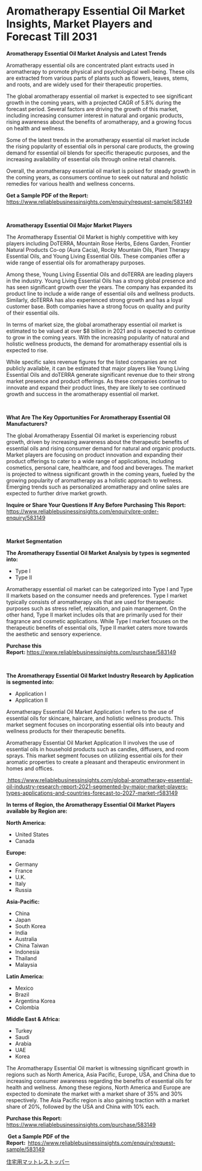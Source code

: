 <p><h1>Aromatherapy Essential Oil Market Insights, Market Players and Forecast Till 2031</h1></p><p><strong>Aromatherapy Essential Oil Market Analysis and Latest Trends</strong></p>
<p><p>Aromatherapy essential oils are concentrated plant extracts used in aromatherapy to promote physical and psychological well-being. These oils are extracted from various parts of plants such as flowers, leaves, stems, and roots, and are widely used for their therapeutic properties.</p><p>The global aromatherapy essential oil market is expected to see significant growth in the coming years, with a projected CAGR of 5.8% during the forecast period. Several factors are driving the growth of this market, including increasing consumer interest in natural and organic products, rising awareness about the benefits of aromatherapy, and a growing focus on health and wellness.</p><p>Some of the latest trends in the aromatherapy essential oil market include the rising popularity of essential oils in personal care products, the growing demand for essential oil blends for specific therapeutic purposes, and the increasing availability of essential oils through online retail channels.</p><p>Overall, the aromatherapy essential oil market is poised for steady growth in the coming years, as consumers continue to seek out natural and holistic remedies for various health and wellness concerns.</p></p>
<p><strong>Get a Sample PDF of the Report:&nbsp;</strong> <a href="https://www.reliablebusinessinsights.com/enquiry/request-sample/583149">https://www.reliablebusinessinsights.com/enquiry/request-sample/583149</a></p>
<p>&nbsp;</p>
<p><strong>Aromatherapy Essential Oil Major Market Players</strong></p>
<p><p>The Aromatherapy Essential Oil Market is highly competitive with key players including DoTERRA, Mountain Rose Herbs, Edens Garden, Frontier Natural Products Co-op (Aura Cacia), Rocky Mountain Oils, Plant Therapy Essential Oils, and Young Living Essential Oils. These companies offer a wide range of essential oils for aromatherapy purposes.</p><p>Among these, Young Living Essential Oils and doTERRA are leading players in the industry. Young Living Essential Oils has a strong global presence and has seen significant growth over the years. The company has expanded its product line to include a wide range of essential oils and wellness products. Similarly, doTERRA has also experienced strong growth and has a loyal customer base. Both companies have a strong focus on quality and purity of their essential oils.</p><p>In terms of market size, the global aromatherapy essential oil market is estimated to be valued at over $8 billion in 2021 and is expected to continue to grow in the coming years. With the increasing popularity of natural and holistic wellness products, the demand for aromatherapy essential oils is expected to rise.</p><p>While specific sales revenue figures for the listed companies are not publicly available, it can be estimated that major players like Young Living Essential Oils and doTERRA generate significant revenue due to their strong market presence and product offerings. As these companies continue to innovate and expand their product lines, they are likely to see continued growth and success in the aromatherapy essential oil market.</p></p>
<p>&nbsp;</p>
<p><strong>What Are The Key Opportunities For Aromatherapy Essential Oil Manufacturers?</strong></p>
<p><p>The global Aromatherapy Essential Oil market is experiencing robust growth, driven by increasing awareness about the therapeutic benefits of essential oils and rising consumer demand for natural and organic products. Market players are focusing on product innovation and expanding their product offerings to cater to a wide range of applications, including cosmetics, personal care, healthcare, and food and beverages. The market is projected to witness significant growth in the coming years, fueled by the growing popularity of aromatherapy as a holistic approach to wellness. Emerging trends such as personalized aromatherapy and online sales are expected to further drive market growth.</p></p>
<p><strong>Inquire or Share Your Questions If Any Before Purchasing This Report:</strong> <a href="https://www.reliablebusinessinsights.com/enquiry/pre-order-enquiry/583149">https://www.reliablebusinessinsights.com/enquiry/pre-order-enquiry/583149</a></p>
<p>&nbsp;</p>
<p><strong>Market Segmentation</strong></p>
<p><strong>The Aromatherapy Essential Oil Market Analysis by types is segmented into:</strong></p>
<p><ul><li>Type I</li><li>Type II</li></ul></p>
<p><p>Aromatherapy essential oil market can be categorized into Type I and Type II markets based on the consumer needs and preferences. Type I market typically consists of aromatherapy oils that are used for therapeutic purposes such as stress relief, relaxation, and pain management. On the other hand, Type II market includes oils that are primarily used for their fragrance and cosmetic applications. While Type I market focuses on the therapeutic benefits of essential oils, Type II market caters more towards the aesthetic and sensory experience.</p></p>
<p><strong>Purchase this Report:&nbsp;</strong><a href="https://www.reliablebusinessinsights.com/purchase/583149">https://www.reliablebusinessinsights.com/purchase/583149</a></p>
<p>&nbsp;</p>
<p><strong>The Aromatherapy Essential Oil Market Industry Research by Application is segmented into:</strong></p>
<p><ul><li>Application I</li><li>Application II</li></ul></p>
<p><p>Aromatherapy Essential Oil Market Application I refers to the use of essential oils for skincare, haircare, and holistic wellness products. This market segment focuses on incorporating essential oils into beauty and wellness products for their therapeutic benefits.</p><p>Aromatherapy Essential Oil Market Application II involves the use of essential oils in household products such as candles, diffusers, and room sprays. This market segment focuses on utilizing essential oils for their aromatic properties to create a pleasant and therapeutic environment in homes and offices.</p></p>
<p><a href="https://www.reliablebusinessinsights.com/global-aromatherapy-essential-oil-industry-research-report-2021-segmented-by-major-market-players-types-applications-and-countries-forecast-to-2027-market-r583149">&nbsp;https://www.reliablebusinessinsights.com/global-aromatherapy-essential-oil-industry-research-report-2021-segmented-by-major-market-players-types-applications-and-countries-forecast-to-2027-market-r583149</a></p>
<p><strong>In terms of Region, the Aromatherapy Essential Oil Market Players available by Region are:</strong></p>
<p>
    <p> <strong> North America: </strong>
        <ul>
            <li>United States</li>
            <li>Canada</li>
        </ul>
        </p> 
    <p> <strong> Europe: </strong>
        <ul>
            <li>Germany</li>
            <li>France</li>
            <li>U.K.</li>
            <li>Italy</li>
            <li>Russia</li>
        </ul>
        </p> 
    <p> <strong> Asia-Pacific: </strong>
        <ul>
            <li>China</li>
            <li>Japan</li>
            <li>South Korea</li>
            <li>India</li>
            <li>Australia</li>
            <li>China Taiwan</li>
            <li>Indonesia</li>
            <li>Thailand</li>
            <li>Malaysia</li>
        </ul>
        </p> 
    <p> <strong> Latin America: </strong>
        <ul>
            <li>Mexico</li>
            <li>Brazil</li>
            <li>Argentina Korea</li>
            <li>Colombia</li>
        </ul>
        </p> 
    <p> <strong> Middle East & Africa: </strong>
        <ul>
            <li>Turkey</li>
            <li>Saudi</li>
            <li>Arabia</li>
            <li>UAE</li>
            <li>Korea</li>
        </ul>
    </p>
    </p>
<p><p>The Aromatherapy Essential Oil market is witnessing significant growth in regions such as North America, Asia Pacific, Europe, USA, and China due to increasing consumer awareness regarding the benefits of essential oils for health and wellness. Among these regions, North America and Europe are expected to dominate the market with a market share of 35% and 30% respectively. The Asia Pacific region is also gaining traction with a market share of 20%, followed by the USA and China with 10% each.</p></p>
<p><strong>Purchase this Report: </strong><a href="https://www.reliablebusinessinsights.com/purchase/583149">https://www.reliablebusinessinsights.com/purchase/583149</a></p>
<p>&nbsp;<strong>Get a Sample PDF of the Report:&nbsp;&nbsp;</strong><a href="https://www.reliablebusinessinsights.com/enquiry/request-sample/583149">https://www.reliablebusinessinsights.com/enquiry/request-sample/583149</a></p>
<p><strong></strong></p>
<p><p><a href="https://github.com/DayanaRunolfsdottir/Market-Research-Report-List-1/blob/main/859314495543.md">住宅用マットレストッパー</a></p></p>